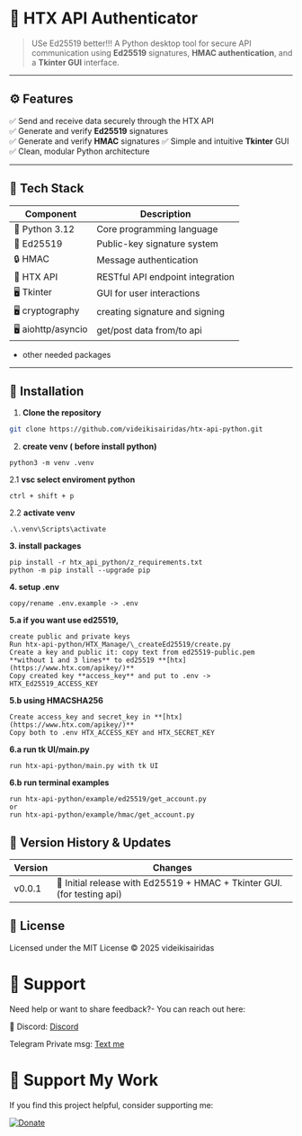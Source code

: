 # 🐍 HTX API Authenticator

> USe Ed25519 better!!!
> A Python desktop tool for secure API communication using **Ed25519** signatures, **HMAC authentication**, and a **Tkinter GUI** interface.

<!-- <p align="center">
  <img src="assets/demo.png" width="420" alt="App Demo">
</p> -->

---

## ⚙️ Features

✅ Send and receive data securely through the HTX API  
✅ Generate and verify **Ed25519** signatures  
✅ Generate and verify **HMAC** signatures
✅ Simple and intuitive **Tkinter** GUI  
✅ Clean, modular Python architecture

---

## 🧠 Tech Stack

| Component          | Description                      |
| ------------------ | -------------------------------- |
| 🐍 Python 3.12     | Core programming language        |
| 🪪 Ed25519          | Public-key signature system      |
| 🔒 HMAC            | Message authentication           |
| 🧰 HTX API         | RESTful API endpoint integration |
| 🖥️ Tkinter         | GUI for user interactions        |
| 🖥️ cryptography    | creating signature and signing   |
| 🖥️ aiohttp/asyncio | get/post data from/to api        |

- other needed packages

---

## 🚀 Installation

1. **Clone the repository**

```bash
git clone https://github.com/videikisairidas/htx-api-python.git
```

2. **create venv ( before install python)**

```
python3 -m venv .venv
```

2.1 **vsc select enviroment python**

```
ctrl + shift + p
```

2.2 **activate venv**

```
.\.venv\Scripts\activate
```

**3. install packages**

```
pip install -r htx_api_python/z_requirements.txt
python -m pip install --upgrade pip
```

**4. setup .env**

```
copy/rename .env.example -> .env
```

**5.a if you want use ed25519,**

```
create public and private keys
Run htx-api-python/HTX_Manage/\_createEd25519/create.py
Create a key and public it: copy text from ed25519-public.pem **without 1 and 3 lines** to ed25519 **[htx](https://www.htx.com/apikey/)**
Copy created key **access_key** and put to .env -> HTX_Ed25519_ACCESS_KEY
```

**5.b using HMACSHA256**

```
Create access_key and secret_key in **[htx](https://www.htx.com/apikey/)**
Copy both to .env HTX_ACCESS_KEY and HTX_SECRET_KEY
```

**6.a run tk UI/main.py**

```
run htx-api-python/main.py with tk UI
```

**6.b run terminal examples**

```
run htx-api-python/example/ed25519/get_account.py
or
run htx-api-python/example/hmac/get_account.py
```

## 🧾 Version History & Updates

| Version | Changes                                                                 |
| ------- | ----------------------------------------------------------------------- |
| v0.0.1  | 🧱 Initial release with Ed25519 + HMAC + Tkinter GUI. (for testing api) |

## 📜 License

Licensed under the MIT License © 2025 videikisairidas

# 💬 Support

Need help or want to share feedback?-
You can reach out here:

📧 Discord: [Discord](https://discord.gg/PSDD6HJhpx)

Telegram Private msg: [Text me](https://t.me/airis_whatever)

# 💖 Support My Work

If you find this project helpful, consider supporting me:

[![Donate](https://img.shields.io/badge/Donate-Buy%20Me%20a%20Coffee-yellow.svg)](https://buymeacoffee.com/maxyou200)
